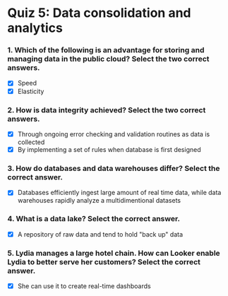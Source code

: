 # Quiz 5: Data consolidation and analytics

### 1. Which of the following is an advantage for storing and managing data in the public cloud? Select the two correct answers.
- [x] Speed
- [x] Elasticity

### 2. How is data integrity achieved? Select the two correct answers.
- [x] Through ongoing error checking and validation routines as data is collected
- [x] By implementing a set of rules when database is first designed

### 3. How do databases and data warehouses differ? Select the correct answer.
- [x] Databases efficiently ingest large amount of real time data, while data warehouses rapidly analyze a multidimentional datasets

### 4. What is a data lake? Select the correct answer.
- [x] A repository of raw data and tend to hold "back up" data

### 5. Lydia manages a large hotel chain. How can Looker enable Lydia to better serve her customers? Select the correct answer.
- [x] She can use it to create real-time dashboards
